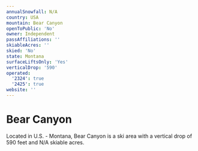```yaml
---
annualSnowfall: N/A
country: USA
mountain: Bear Canyon
openToPublic: 'No'
owner: Independent
passAffiliations: ''
skiableAcres: ''
skied: 'No'
state: Montana
surfaceLiftsOnly: 'Yes'
verticalDrop: '590'
operated:
  '2324': true
  '2425': true
website: ''
---
```



# Bear Canyon

Located in U.S. - Montana, Bear Canyon is a ski area with a vertical drop of 590 feet and N/A skiable acres.
